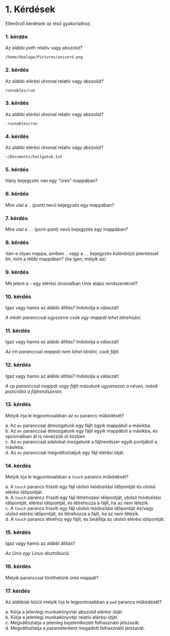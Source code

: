 # 1. Kérdések
Ellenőrző kérdések az első gyakorlathoz.

### 1. kérdés
Az alábbi *path* relatív vagy abszolút?

`/home/bbalage/Pictures/unicord.png`

### 2. kérdés
Az alábbi elérési útvonal relatív vagy abszolút?

`runnables/run`

### 3. kérdés
Az alábbi elérési útvonal relatív vagy abszolút?

`.runnables/run`

### 4. kérdés
Az alábbi elérési útvonal relatív vagy abszolút?

`~/Documents/hallgatok.txt`

### 5. kérdés
Hány bejegyzés van egy "üres" mappában?

### 6. kérdés
Mire utal a `.` (pont) nevű bejegyzés egy mappában?

### 7. kérdés
Mire utal a `..` (pont-pont) nevű bejegyzés egy mappában?

### 8. kérdés
Van-e olyan mappa, amiben `.` vagy a `..` bejegyzés különböző 
jelentéssel bír, mint a többi mappában? (ha igen, melyik az)

### 9. kérdés
Mit jelent a `~` egy elérési útvonalban Unix alapú rendszereknél?

### 10. kérdés
Igaz vagy hamis az alábbi állítás? Indokolja a válaszát!

*A mkdir paranccsal egyszerre csak egy mappát lehet létrehozni.*

### 11. kérdés
Igaz vagy hamis az alábbi állítás? Indokolja a válaszát!

*Az rm paranccsal mappát nem lehet törölni, csak fájlt.*

### 12. kérdés
Igaz vagy hamis az alábbi állítás? Indokolja a válaszát!

*A cp paranccsal mappát vagy fájlt másolunk ugyanazon a néven, másik pozícióba a
fájlrendszeren.*

### 13. kérdés
Melyik írja le legpontosabban az `mv` parancs működését?

a. Az `mv` paranccsal átmozgatunk egy fájlt egyik mappából a másikba.\
b. Az `mv` paranccsal átmozgatunk egy fájlt egyik mappából a másikba,
és opcionálisan át is nevezzük út közben.\
c. Az `mv` paranccsal adatokat mozgatunk a fájlrendszer egyik pontjából
a másikba.\
d. Az `mv` paranccsal megváltoztatjuk egy fájl elérési útját.

### 14. kérdés
Melyik írja le legpontosabban a `touch` parancs működését?

a. A `touch` parancs frissíti egy fájl utolsó módosítási időpontját és utolsó elérési időpontját.\
b. A `touch` parancs frissíti egy fájl létrehozási időpontját, utolsó módosítási időpontját, elérési időpontját, és létrehozza a fájlt, ha az nem létezik.\
c. A `touch` parancs frissíti egy fájl utolsó módosítási időpontját és/vagy utolsó elérési időpontját, és létrehozza a fájlt, ha az nem létezik.\
d. A `touch` parancs létrehoz egy fájlt, és beállítja az utolsó elérési időpontját.

### 15. kérdés
Igaz vagy hamis az alábbi állítás?

*Az Unix egy Linux disztribúció.*

### 16. kérdés
Melyik paranccsal törölhetünk üres mappát?

### 17. kérdés
Az alábbiak közül melyik írja le legpontosabban a `pwd` parancs működését?

a. Kiírja a jelenlegi munkakönyvtár abszolút elérési útját.\
b. Kiírja a jelenlegi munkakönyvtár relatív elérési útját.\
c. Megváltoztatja a jelenleg bejelentkezett felhasználó jelszavát.\
d. Megváltoztatja a paraméterként megadott felhasználó jelszavát.